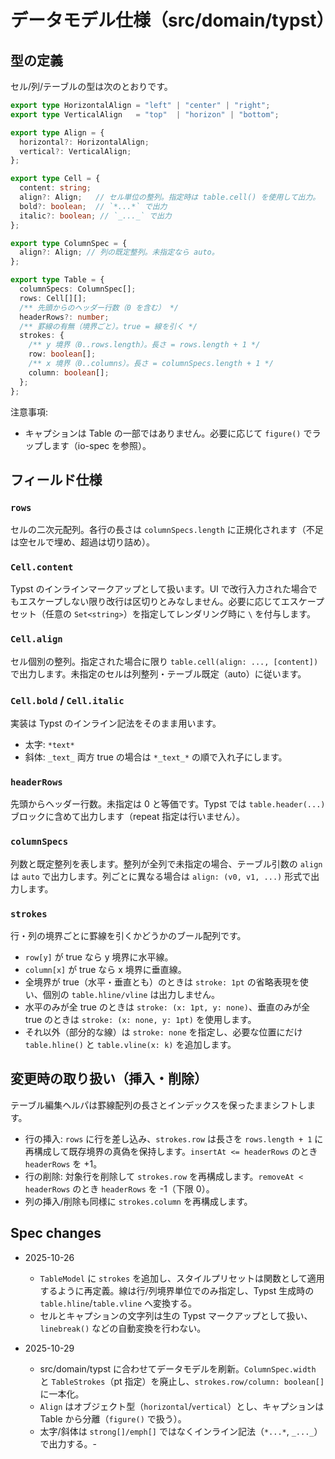 # データモデル仕様（src/domain/typst）

## 型の定義

セル/列/テーブルの型は次のとおりです。

```ts
export type HorizontalAlign = "left" | "center" | "right";
export type VerticalAlign   = "top"  | "horizon" | "bottom";

export type Align = {
  horizontal?: HorizontalAlign;
  vertical?: VerticalAlign;
};

export type Cell = {
  content: string;
  align?: Align;   // セル単位の整列。指定時は table.cell() を使用して出力。
  bold?: boolean;  // `*...*` で出力
  italic?: boolean; // `_..._` で出力
};

export type ColumnSpec = {
  align?: Align; // 列の既定整列。未指定なら auto。
};

export type Table = {
  columnSpecs: ColumnSpec[];
  rows: Cell[][];
  /** 先頭からのヘッダー行数（0 を含む） */
  headerRows?: number;
  /** 罫線の有無（境界ごと）。true = 線を引く */
  strokes: {
    /** y 境界（0..rows.length）。長さ = rows.length + 1 */
    row: boolean[];
    /** x 境界（0..columns）。長さ = columnSpecs.length + 1 */
    column: boolean[];
  };
};
```

注意事項:

- キャプションは Table の一部ではありません。必要に応じて `figure()` でラップします（io-spec を参照）。

## フィールド仕様

### `rows`

セルの二次元配列。各行の長さは `columnSpecs.length` に正規化されます（不足は空セルで埋め、超過は切り詰め）。

### `Cell.content`

Typst のインラインマークアップとして扱います。UI で改行入力された場合でもエスケープしない限り改行は区切りとみなしません。必要に応じてエスケープセット（任意の `Set<string>`）を指定してレンダリング時に `\` を付与します。

### `Cell.align`

セル個別の整列。指定された場合に限り `table.cell(align: ..., [content])` で出力します。未指定のセルは列整列・テーブル既定（auto）に従います。

### `Cell.bold` / `Cell.italic`

実装は Typst のインライン記法をそのまま用います。
- 太字: `*text*`
- 斜体: `_text_`
両方 true の場合は `*_text_*` の順で入れ子にします。

### `headerRows`

先頭からヘッダー行数。未指定は 0 と等価です。Typst では `table.header(...)` ブロックに含めて出力します（repeat 指定は行いません）。

### `columnSpecs`

列数と既定整列を表します。整列が全列で未指定の場合、テーブル引数の `align` は `auto` で出力します。列ごとに異なる場合は `align: (v0, v1, ...)` 形式で出力します。

### `strokes`

行・列の境界ごとに罫線を引くかどうかのブール配列です。

- `row[y]` が true なら y 境界に水平線。
- `column[x]` が true なら x 境界に垂直線。
- 全境界が true（水平・垂直とも）のときは `stroke: 1pt` の省略表現を使い、個別の `table.hline/vline` は出力しません。
- 水平のみが全 true のときは `stroke: (x: 1pt, y: none)`、垂直のみが全 true のときは `stroke: (x: none, y: 1pt)` を使用します。
- それ以外（部分的な線）は `stroke: none` を指定し、必要な位置にだけ `table.hline()` と `table.vline(x: k)` を追加します。

## 変更時の取り扱い（挿入・削除）

テーブル編集ヘルパは罫線配列の長さとインデックスを保ったままシフトします。

- 行の挿入: `rows` に行を差し込み、`strokes.row` は長さを `rows.length + 1` に再構成して既存境界の真偽を保持します。`insertAt <= headerRows` のとき `headerRows` を +1。
- 行の削除: 対象行を削除して `strokes.row` を再構成します。`removeAt < headerRows` のとき `headerRows` を -1（下限 0）。
- 列の挿入/削除も同様に `strokes.column` を再構成します。

## Spec changes

- 2025-10-26
  - `TableModel` に `strokes` を追加し、スタイルプリセットは関数として適用するように再定義。線は行/列境界単位でのみ指定し、Typst 生成時の `table.hline`/`table.vline` へ変換する。
  - セルとキャプションの文字列は生の Typst マークアップとして扱い、`linebreak()` などの自動変換を行わない。
  
- 2025-10-29
  - src/domain/typst に合わせてデータモデルを刷新。`ColumnSpec.width` と `TableStrokes`（pt 指定）を廃止し、`strokes.row/column: boolean[]` に一本化。
  - `Align` はオブジェクト型（`horizontal`/`vertical`）とし、キャプションは Table から分離（`figure()` で扱う）。
  - 太字/斜体は `strong[]/emph[]` ではなくインライン記法（`*...*`, `_..._`）で出力する。-

